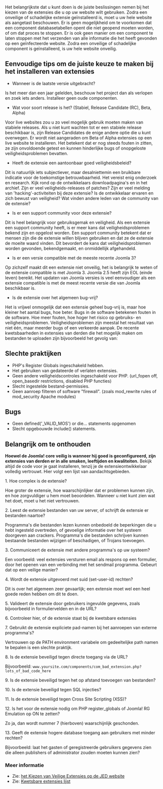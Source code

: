 <!-- Filename: How_do_you_choose_secure_extensions%3F / Display title: Hoe kiest u veilige extensies? -->

Het belangrijkste dat u kunt doen is de juiste beslissingen nemen bij
het kiezen van de extensies die u op uw website wilt gebruiken. Zodra
een onveilige of schadelijke extensie geïnstalleerd is, moet u uw hele
website als aangetast beschouwen. Er is geen mogelijkheid om te
voorkomen dat een component databasetabellen opent die niet geopend
moeten worden, of om dat proces te stoppen. Er is ook geen manier om een
component te laten stoppen met het verzenden van alle informatie die het
heeft gevonden op een geïnfecteerde website. Zodra een onveilige of
schadelijke component is geïnstalleerd, is uw hele website onveilig.

## Eenvoudige tips om de juiste keuze te maken bij het installeren van extensies

- Wanneer is de laatste versie uitgebracht?

Is het meer dan een jaar gelelden, beschouw het project dan als verlopen
en zoek iets anders. Installeer geen oude componenten.

- Wat voor soort release is het? (Stabiel, Release Candidate (RC), Beta,
  Alpha)

Voor live websites zou u zo veel mogelijk gebruik moeten maken van
stabiele releases. Als u niet kunt wachten tot er een stabiele release
beschikbaar is, zijn Release Candidates de enige andere optie die u kunt
overwegen. Er wordt niet aangeraden om Beta of Alpha extensies op een
live website te installeren. Het betekent dat er nog steeds fouten in
zitten, ze zijn onvoldoende getest en kunnen hinderlijke bugs of
onopgeloste veiligheidsproblemen bevatten.

- Heeft de extensie een aantoonbaar goed veiligheidsbeleid?

Dit is natuurlijk iets subjectiever, maar desalniettemin een bruikbare
indicatie voor de toekomstige betrouwbaarheid. Het vereist enig
onderzoek en research. Kijk rond op de ontwikkelaars downloadpagina's en
in het archief. Zijn er veel veiligheids-releases of patches? Zijn er
veel melding van 'hacking'-activiteiten bij deze extensie? Is de
ontwikkelaar ervaren en zich bewust van veiligheid? Wat vinden andere
leden van de community van de extensie?

- Is er een support community voor deze extensie?

Dit is heel belangrijk voor gebruiksgemak en veiligheid. Als een
extensie een support community heeft, is er meer kans dat
veiligheidsproblemen bekend zijn en opgelost worden. Een support
community betekent dat er mensen zijn die de extensie willen blijven
gebruiken en dat ze de extensie de moeite waard vinden. Dit bevordert de
kans dat veiligheidsproblemen worden gevonden, bekendgemaakt, en
onmiddellijk afgehandeld.

- Is er een versie compatible met de meeste recente Joomla 3?

Op zichzelf maakt dit een extensie niet onveilig, het is belangrijk te
weten of de extensie compatible is met Joomla 3. Joomla 2.5 heeft zijn
EOL (einde leven) bereikt. Het updaten van Joomla versies is veel
eenvoudiger als een extensie compatible is met de meest recente versie
die van Joomla beschikbaar is.

- Is de extensie over het algemeen bug-vrij?

Het is vrijwel onmogelijk dat een extensie geheel bug-vrij is, maar hoe
kleiner het aantal bugs, hoe beter. Bugs in de software betekenen fouten
in de software. Hoe meer fouten, hoe hoger het risico op gebruiks- en
veiligheidsproblemen. Veiligheidsproblemen zijn meestal het resultaat
van niet één, maar meerder bugs of een verkeerde aanpak. De recente
kwetsbaarheden in extensies van derden die het mogelijk maken om
bestanden te uploaden zijn bijvoorbeeld het gevolg van:

## Slechte praktijken

- PHP's Register Globals ingeschakeld hebben.
- Het gebruiken van gedateerde of verlaten extensies.
- Geen andere veiligheidscontroles ingeschakeld voor PHP. (url_fopen
  off, open_basedir restrictions, disabled PHP functies)
- Slecht ingestelde bestand-permissies.
- Geen aanroep filteren of software "firewall". (zoals mod_rewrite rules
  of mod_security Apache modules)

## Bugs

- Geen defined('\_VALID_MOS') or die... statements opgenomen
- Slecht opgebouwde include() statements.

## Belangrijk om te onthouden

**Hoewel de Joomla! core veilig is wanneer hij goed is geconfigureerd,
zijn extensies van derden er in alle smaken, leeftijden en
kwaliteiten.** Bekijk altijd de code voor je gaat installeren, tenzij je
de extensieontwikkelaar volledig vertrouwt. Hier volgt een lijst van
aandachtsgebieden.

1\. Hoe complex is de extensie?

Hoe groter de extensie, hoe waarschijnlijker dat er problemen kunnen
zijn, en hoe zorgvuldiger u hem moet beoordelen. Wanneer u niet kunt
zien wat het doet, moet u het niet vertrouwen.

2\. Leest de extensie bestanden van uw server, of schrijft de extensie
er bestanden naartoe?

Programma's die bestanden lezen kunnen onbedoeld de beperkingen die u
hebt ingesteld overtreden, of gevoelige informatie over het systeem
doorgeven aan crackers. Programma's die bestanden schrijven kunnen
bestaande bestanden wijzigen of beschadigen, of Trojans toevoegen.

3\. Communiceert de extensie met andere programma's op uw systeem?

Een voorbeeld: veel extensies versturen email als respons op een
formulier, door het openen van een verbinding met het sendmail
programma. Gebeurt dat op een veilige manier?

4\. Wordt de extensie uitgevoerd met suid (set-user-id) rechten?

Dit is over het algemeen zeer gevaarlijk; een extensie moet wel een heel
goede reden hebben om dit te doen.

5\. Valideert de extensie door gebruikers ingevulde gegevens, zoals
bijvoorbeeld in formuliervelden en in de URL?

6\. Controleer hier, of de extensie staat bij de  kwetsbare
extensies

7\. Gebruikt de extensie expliciete pad-namen bij het aanroepen van
externe programma's?

Vertrouwen op de PATH environment variabele om gedeeltelijke path namen
te bepalen is een slechte praktijk.

8\. Is de extensie beveiligd tegen directe toegang via de URL?

Bijvoorbeeld:
`www.yoursite.com/components/com_bad_extension.php?lots_of_bad_code_here`

9\. Is de extensie beveiligd tegen het op afstand toevoegen van
bestanden?

10\. Is de extensie beveiligd tegen SQL injecties?

11\. Is de extensie beveiligd tegen Cross Site Scripting (XSS)?

12\. Is het voor de extensie nodig om PHP register_globals of Joomla! RG
Emulation op ON te zetten?

Zo ja, dan wordt nummer 7 (hierboven) waarschijnlijk geschonden.

13\. Geeft de extensie hogere database toegang aan gebruikers met minder
rechten?

Bijvoorbeeld: laat het gasten of geregistreerde gebruikers gegevens zien
die alleen publishers of administrator zouden moeten kunnen zien?

### Meer informatie

- Zie: <a
  href="http://extensions.joomla.org/support/knowledgebase/item/choosing-secure-extensions"
  class="external text" target="_blank" rel="noreferrer noopener">het
  Kiezen van Veilige Extensies op de JED website</a>
- Zie:
  <a href="http://vel.joomla.org/" class="external text" target="_blank"
  rel="noreferrer noopener">Kwetsbare extensies lijst</a>
